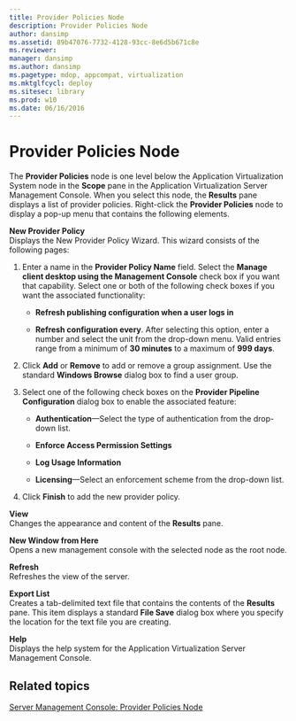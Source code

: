```yaml
---
title: Provider Policies Node
description: Provider Policies Node
author: dansimp
ms.assetid: 89b47076-7732-4128-93cc-8e6d5b671c8e
ms.reviewer: 
manager: dansimp
ms.author: dansimp
ms.pagetype: mdop, appcompat, virtualization
ms.mktglfcycl: deploy
ms.sitesec: library
ms.prod: w10
ms.date: 06/16/2016
---
```



# Provider Policies Node


The **Provider Policies** node is one level below the Application Virtualization System node in the **Scope** pane in the Application Virtualization Server Management Console. When you select this node, the **Results** pane displays a list of provider policies. Right-click the **Provider Policies** node to display a pop-up menu that contains the following elements.

<a href="" id="new-provider-policy"></a>**New Provider Policy**  
Displays the New Provider Policy Wizard. This wizard consists of the following pages:

1.  Enter a name in the **Provider Policy Name** field. Select the **Manage client desktop using the Management Console** check box if you want that capability. Select one or both of the following check boxes if you want the associated functionality:

    -   **Refresh publishing configuration when a user logs in**

    -   **Refresh configuration every**. After selecting this option, enter a number and select the unit from the drop-down menu. Valid entries range from a minimum of **30 minutes** to a maximum of **999 days**.

2.  Click **Add** or **Remove** to add or remove a group assignment. Use the standard **Windows Browse** dialog box to find a user group.

3.  Select one of the following check boxes on the **Provider Pipeline Configuration** dialog box to enable the associated feature:

    -   **Authentication**—Select the type of authentication from the drop-down list.

    -   **Enforce Access Permission Settings**

    -   **Log Usage Information**

    -   **Licensing**—Select an enforcement scheme from the drop-down list.

4.  Click **Finish** to add the new provider policy.

<a href="" id="view"></a>**View**  
Changes the appearance and content of the **Results** pane.

<a href="" id="new-window-from-here"></a>**New Window from Here**  
Opens a new management console with the selected node as the root node.

<a href="" id="refresh"></a>**Refresh**  
Refreshes the view of the server.

<a href="" id="export-list"></a>**Export List**  
Creates a tab-delimited text file that contains the contents of the **Results** pane. This item displays a standard **File Save** dialog box where you specify the location for the text file you are creating.

<a href="" id="help"></a>**Help**  
Displays the help system for the Application Virtualization Server Management Console.

## Related topics


[Server Management Console: Provider Policies Node](server-management-console-provider-policies-node.md)

 

 





